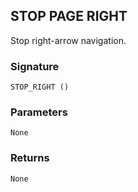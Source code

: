 ## STOP PAGE RIGHT

Stop right-arrow navigation.


### Signature

`STOP_RIGHT ()`


### Parameters

`None`


### Returns

`None`